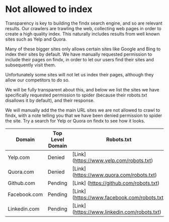 # Not allowed to index

Transparency is key to building the findx search engine, and so are relevant results. Our crawlers are trawling the web, collecting web pages in order to create a high quality index. This naturally includes results from well known sites such as Yelp and Quora. 

Many of these bigger sites only allows certain sites like Google and Bing to index their sites by default. We have manually requested permission to include their pages on findx, in order to let our users find their sites and subsequently visit them.

Unfortunately some sites will not let us index their pages, although they allow our competitors to do so. 

We will be fully transparent about this, and below we list the sites we have specifically requested permission to spider (because their robots.txt disallows it by default), and their response.

We will manually add the the main URL sites we are not allowed to crawl to findx, with a note telling you that we have been denied permission to spider the site. Try a search for Yelp or Quora on findx to see how it looks.

| Domain | Top Level Domain | Robots.txt | 
| ---- | ---- | ---- | 
| Yelp.com | Denied | [Link] (https://www.yelp.com/robots.txt) |   
| Quora.com | Denied | [Link] (https://www.quora.com/robots.txt) | 
| Github.com | Pending | [Link] (https://github.com/robots.txt) | 
| Facebook.com | Pending | [Link] (https://www.facebook.com/robots.txt) | 
| Linkedin.com | Pending | [Link] (https://www.linkedin.com/robots.txt) | 



